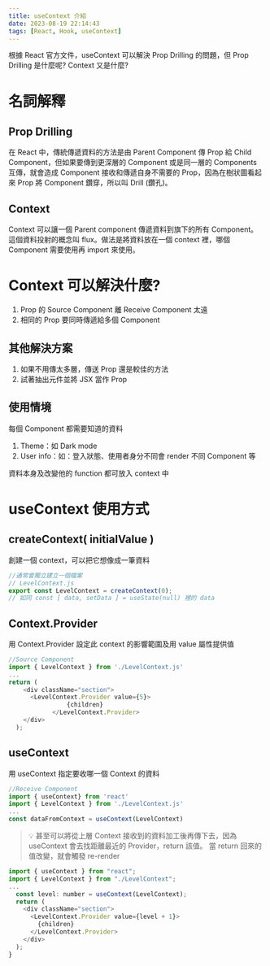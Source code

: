 ```yaml
---
title: useContext 介紹
date: 2023-08-19 22:14:43
tags: [React, Hook, useContext]
---
```


根據 React 官方文件，useContext 可以解決 Prop Drilling 的問題，但 Prop Drilling 是什麼呢? Context 又是什麼?

# 名詞解釋

## Prop Drilling

在 React 中，傳統傳遞資料的方法是由 Parent Component 傳 Prop 給 Child Component，但如果要傳到更深層的 Component 或是同一層的 Components 互傳，就會造成 Component 接收和傳遞自身不需要的 Prop，因為在樹狀圖看起來 Prop 將 Component 鑽穿，所以叫 Drill (鑽孔)。

## Context

Context 可以讓一個 Parent component 傳遞資料到旗下的所有 Component。
這個資料投射的概念叫 flux。做法是將資料放在一個 context 裡，哪個 Component 需要使用再 import 來使用。

# Context 可以解決什麼?

1. Prop 的 Source Component 離 Receive Component 太遠
2. 相同的 Prop 要同時傳遞給多個 Component

## 其他解決方案

1. 如果不用傳太多層，傳送 Prop 還是較佳的方法
2. 試著抽出元件並將 JSX 當作 Prop

## 使用情境

每個 Component 都需要知道的資料

1. Theme：如 Dark mode
2. User info：如：登入狀態、使用者身分不同會 render 不同 Component 等

資料本身及改變他的 function 都可放入 context 中

# useContext 使用方式

## createContext( initialValue )

創建一個 context，可以把它想像成一筆資料

```javascript
//通常會獨立建立一個檔案
// LevelContext.js
export const LevelContext = createContext(0);
// 如同 const [ data, setData ] = useState(null) 裡的 data
```

## Context.Provider

用 Context.Provider 設定此 context 的影響範圍及用 value 屬性提供值

```javascript
//Source Component
import { LevelContext } from './LevelContext.js'
...
return (
    <div className="section">
      <LevelContext.Provider value={5}>
				{children}
			</LevelContext.Provider>
    </div>
  );
```

## useContext

用 useContext 指定要收哪一個 Context 的資料

```javascript
//Receive Component
import { useContext} from 'react'
import { LevelContext } from './LevelContext.js'
...
const dataFromContext = useContext(LevelContext)
```

> 💡 甚至可以將從上層 Context 接收到的資料加工後再傳下去，因為 useContext 會去找距離最近的 Provider，return 該值。
> 當 return 回來的值改變，就會觸發 re-render

```javascript
import { useContext } from "react";
import { LevelContext } from "./LevelContext";
...
  const level: number = useContext(LevelContext);
  return (
    <div className="section">
      <LevelContext.Provider value={level + 1}>
        {children}
      </LevelContext.Provider>
    </div>
  );
}
```
